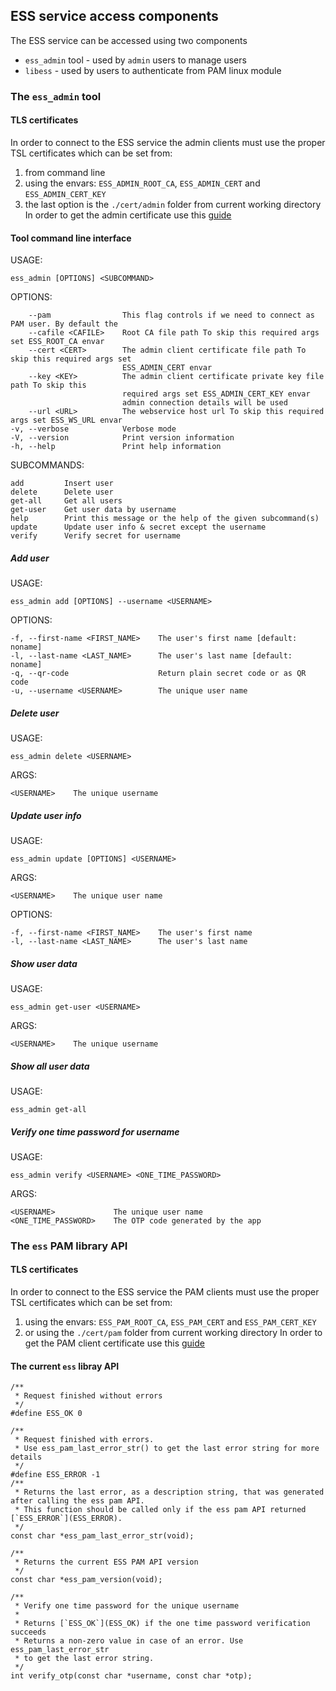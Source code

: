 ## ESS service access components
The ESS service can be accessed using two components
* `ess_admin` tool - used by `admin` users to manage users
* `libess` - used by users to authenticate from PAM linux module

### The `ess_admin` tool
#### TLS certificates
In order to connect to the ESS service the admin clients must use the proper TSL certificates which can be set from:
1. from command line
2. using the envars: `ESS_ADMIN_ROOT_CA`, `ESS_ADMIN_CERT` and `ESS_ADMIN_CERT_KEY`
3. the last option is the `./cert/admin` folder from current working directory
In order to get the admin certificate use this [guide](https://github.com/catalin-h/ess_backend#getting-the-adminpam-client-service-root-ca-and-client-certificates)

#### Tool command line interface
USAGE:

    ess_admin [OPTIONS] <SUBCOMMAND>

OPTIONS:

        --pam                This flag controls if we need to connect as PAM user. By default the
        --cafile <CAFILE>    Root CA file path To skip this required args set ESS_ROOT_CA envar
        --cert <CERT>        The admin client certificate file path To skip this required args set
                             ESS_ADMIN_CERT envar
        --key <KEY>          The admin client certificate private key file path To skip this
                             required args set ESS_ADMIN_CERT_KEY envar
                             admin connection details will be used
        --url <URL>          The webservice host url To skip this required args set ESS_WS_URL envar
    -v, --verbose            Verbose mode
    -V, --version            Print version information
    -h, --help               Print help information

SUBCOMMANDS:

    add         Insert user
    delete      Delete user
    get-all     Get all users
    get-user    Get user data by username
    help        Print this message or the help of the given subcommand(s)
    update      Update user info & secret except the username
    verify      Verify secret for username

##### Add user
USAGE:

    ess_admin add [OPTIONS] --username <USERNAME>

OPTIONS:

    -f, --first-name <FIRST_NAME>    The user's first name [default: noname]
    -l, --last-name <LAST_NAME>      The user's last name [default: noname]
    -q, --qr-code                    Return plain secret code or as QR code
    -u, --username <USERNAME>        The unique user name

##### Delete user
USAGE:

    ess_admin delete <USERNAME>

ARGS:

    <USERNAME>    The unique username

##### Update user info
USAGE:

    ess_admin update [OPTIONS] <USERNAME>

ARGS:

	<USERNAME>    The unique user name

OPTIONS:

    -f, --first-name <FIRST_NAME>    The user's first name
    -l, --last-name <LAST_NAME>      The user's last name

##### Show user data
USAGE:

    ess_admin get-user <USERNAME>

ARGS:

    <USERNAME>    The unique username

##### Show all user data
USAGE:

    ess_admin get-all

##### Verify one time password for username
USAGE:

    ess_admin verify <USERNAME> <ONE_TIME_PASSWORD>

ARGS:

    <USERNAME>             The unique user name
    <ONE_TIME_PASSWORD>    The OTP code generated by the app

### The `ess` PAM library API

#### TLS certificates
In order to connect to the ESS service the PAM clients must use the proper TSL certificates which can be set from:
1. using the envars: `ESS_PAM_ROOT_CA`, `ESS_PAM_CERT` and `ESS_PAM_CERT_KEY`
2. or using the `./cert/pam` folder from current working directory
In order to get the PAM client certificate use this [guide](https://github.com/catalin-h/ess_backend#getting-the-adminpam-client-service-root-ca-and-client-certificates)

#### The current `ess` libray API
```
/**
 * Request finished without errors
 */
#define ESS_OK 0

/**
 * Request finished with errors.
 * Use ess_pam_last_error_str() to get the last error string for more details
 */
#define ESS_ERROR -1
/**
 * Returns the last error, as a description string, that was generated after calling the ess pam API.
 * This function should be called only if the ess pam API returned [`ESS_ERROR`](ESS_ERROR).
 */
const char *ess_pam_last_error_str(void);

/**
 * Returns the current ESS PAM API version
 */
const char *ess_pam_version(void);

/**
 * Verify one time password for the unique username
 *
 * Returns [`ESS_OK`](ESS_OK) if the one time password verification succeeds
 * Returns a non-zero value in case of an error. Use ess_pam_last_error_str
 * to get the last error string.
 */
int verify_otp(const char *username, const char *otp);
```